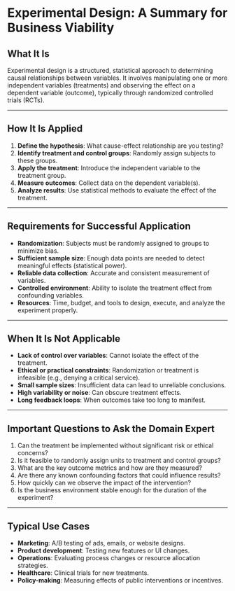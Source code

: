 # Experimental Design: A Summary for Business Viability

## What It Is
Experimental design is a structured, statistical approach to determining causal relationships between variables. It involves manipulating one or more independent variables (treatments) and observing the effect on a dependent variable (outcome), typically through randomized controlled trials (RCTs).

---

## How It Is Applied
1. **Define the hypothesis**: What cause-effect relationship are you testing?
2. **Identify treatment and control groups**: Randomly assign subjects to these groups.
3. **Apply the treatment**: Introduce the independent variable to the treatment group.
4. **Measure outcomes**: Collect data on the dependent variable(s).
5. **Analyze results**: Use statistical methods to evaluate the effect of the treatment.

---

## Requirements for Successful Application
- **Randomization**: Subjects must be randomly assigned to groups to minimize bias.
- **Sufficient sample size**: Enough data points are needed to detect meaningful effects (statistical power).
- **Reliable data collection**: Accurate and consistent measurement of variables.
- **Controlled environment**: Ability to isolate the treatment effect from confounding variables.
- **Resources**: Time, budget, and tools to design, execute, and analyze the experiment properly.

---

## When It Is Not Applicable
- **Lack of control over variables**: Cannot isolate the effect of the treatment.
- **Ethical or practical constraints**: Randomization or treatment is infeasible (e.g., denying a critical service).
- **Small sample sizes**: Insufficient data can lead to unreliable conclusions.
- **High variability or noise**: Can obscure treatment effects.
- **Long feedback loops**: When outcomes take too long to manifest.

---

## Important Questions to Ask the Domain Expert
1. Can the treatment be implemented without significant risk or ethical concerns?
2. Is it feasible to randomly assign units to treatment and control groups?
3. What are the key outcome metrics and how are they measured?
4. Are there any known confounding factors that could influence results?
5. How quickly can we observe the impact of the intervention?
6. Is the business environment stable enough for the duration of the experiment?

---

## Typical Use Cases
- **Marketing**: A/B testing of ads, emails, or website designs.
- **Product development**: Testing new features or UI changes.
- **Operations**: Evaluating process changes or resource allocation strategies.
- **Healthcare**: Clinical trials for new treatments.
- **Policy-making**: Measuring effects of public interventions or incentives.
